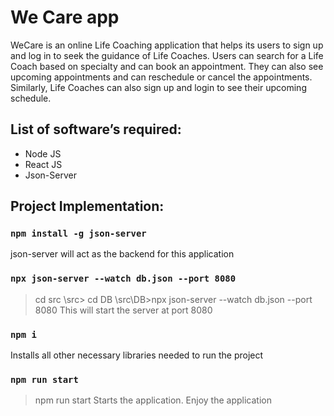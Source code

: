 # We Care app

WeCare is an online Life Coaching application that helps its users to sign up and log in to seek the guidance of Life Coaches. Users can search for a Life Coach based on specialty and can book an appointment. They can also see upcoming appointments and can reschedule or cancel the appointments. Similarly, Life Coaches can also sign up and login to see their upcoming schedule.

## List of software’s required:

- Node JS
- React JS
- Json-Server

## Project Implementation:

### `npm install -g json-server`

json-server will act as the backend for this application

### `npx json-server --watch db.json --port 8080`

> cd src
> \src> cd DB
> \src\DB>npx json-server --watch db.json --port 8080
> This will start the server at port 8080

### `npm i`

Installs all other necessary libraries needed to run the project

### `npm run start`

> npm run start
> Starts the application. Enjoy the application
